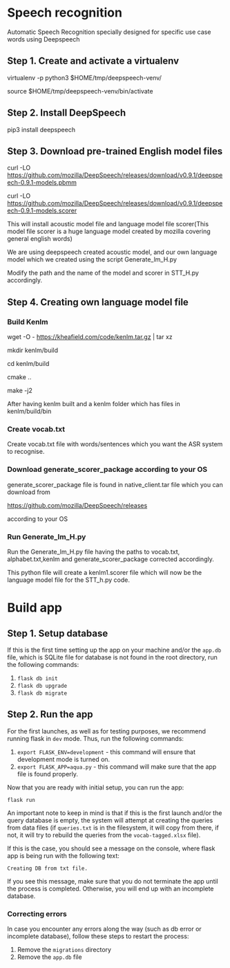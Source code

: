 # Speech recognition
Automatic Speech Recognition specially designed for specific use case words using Deepspeech

## Step 1. Create and activate a virtualenv
virtualenv -p python3 $HOME/tmp/deepspeech-venv/

source $HOME/tmp/deepspeech-venv/bin/activate

## Step 2. Install DeepSpeech
pip3 install deepspeech

## Step 3. Download pre-trained English model files
curl -LO https://github.com/mozilla/DeepSpeech/releases/download/v0.9.1/deepspeech-0.9.1-models.pbmm

curl -LO https://github.com/mozilla/DeepSpeech/releases/download/v0.9.1/deepspeech-0.9.1-models.scorer

This will install acoustic model file and language model file scorer(This model file scorer is a huge language model created by mozilla covering general english words) 

We are using deepspeech created acoustic model, and our own language model which we created using the script Generate_lm_H.py

Modify the path and the name of the model and scorer in STT_H.py accordingly. 

## Step 4. Creating own language model file
### Build Kenlm
wget -O - https://kheafield.com/code/kenlm.tar.gz | tar xz

mkdir kenlm/build

cd kenlm/build

cmake ..

make -j2

After having kenlm built and a kenlm folder which has files in kenlm/build/bin 

### Create vocab.txt
Create vocab.txt file with words/sentences which you want the ASR system to recognise.

### Download generate_scorer_package according to your OS
generate_scorer_package file is found in native_client.tar file which you can download from

https://github.com/mozilla/DeepSpeech/releases

according to your OS

### Run Generate_lm_H.py 
Run the Generate_lm_H.py file having the paths to vocab.txt, alphabet.txt,kenlm and generate_scorer_package corrected accordingly. 

This python file will create a kenlm1.scorer file which will now be the language model file for the STT_h.py code.


# Build app

## Step 1. Setup database
If this is the first time setting up the app on your machine and/or the `app.db` file, which is SQLite file for database is not found in the root directory, run the following commands:
1. `flask db init`
2. `flask db upgrade`
3. `flask db migrate`

## Step 2. Run the app
For the first launches, as well as for testing purposes, we recommend running flask in `dev` mode. Thus, run the following commands:
1. `export FLASK_ENV=development` - this command will ensure that development mode is turned on.
2. `export FLASK_APP=aqua.py` - this command will make sure that the app file is found properly.

Now that you are ready with initial setup, you can run the app:

```flask run```

An important note to keep in mind is that if this is the first launch and/or the query database is empty, the system will attempt at creating the queries from data files (if `queries.txt` is in the filesystem, it will copy from there, if not, it will try to rebuild the queries from the `vocab-tagged.xlsx` file).

If this is the case, you should see a message on the console, where flask app is being run with the following text:

```Creating DB from txt file.```

If you see this message, make sure that you do not terminate the app until the process is completed. Otherwise, you will end up with an incomplete database.

### Correcting errors
In case you encounter any errors along the way (such as db error or incomplete database), follow these steps to restart the process:
1. Remove the `migrations` directory
2. Remove the `app.db` file
